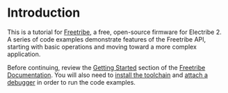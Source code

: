 # Introduction

This is a tutorial for [Freetribe](https://github.com/bangcorrupt/freetribe), 
a free, open-source firmware for Electribe 2.
A series of code examples demonstrate features of the Freetribe API,
starting with basic operations and moving toward a more complex application.

Before continuing, review the [Getting Started](https://bangcorrupt.github.io/freetribe-docs/getting-started)
section of the [Freetribe Documentation](https://bangcorrupt.github.io/freetribe-docs/).
You will also need to [install the toolchain](https://bangcorrupt.github.io/freetribe-docs/toolchain) and 
[attach a debugger](https://bangcorrupt.github.io/freetribe-docs/debugging) in order to run the code examples.


